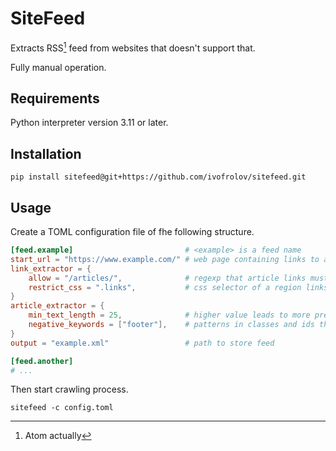 # SiteFeed

Extracts RSS[^1] feed from websites that doesn't support that.

Fully manual operation.

## Requirements

Python interpreter version 3.11 or later.

## Installation

`pip install sitefeed@git+https://github.com/ivofrolov/sitefeed.git`

## Usage

Create a TOML configuration file of fhe following structure.

``` toml
[feed.example]                         # <example> is a feed name
start_url = "https://www.example.com/" # web page containing links to articles
link_extractor = {
    allow = "/articles/",              # regexp that article links must match (not required)
    restrict_css = ".links",           # css selector of a region links should be extracted from (not required)
}
article_extractor = {
    min_text_length = 25,              # higher value leads to more precise detection of longer texts (not required)
    negative_keywords = ["footer"],    # patterns in classes and ids that decrease content candidates score (not required)
}
output = "example.xml"                 # path to store feed

[feed.another]
# ...
```

Then start crawling process.

`sitefeed -c config.toml`

[^1]: Atom actually
